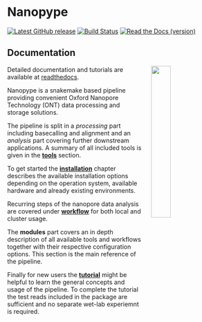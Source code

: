 # Nanopype

[![Latest GitHub release](https://img.shields.io/github/release/giesselmann/nanopype.svg)](https://github.com/giesselmann/nanopype/releases/latest) [![Build Status](https://travis-ci.org/giesselmann/nanopype.svg?branch=master)](https://travis-ci.org/giesselmann/nanopype) [![Read the Docs (version)](https://img.shields.io/readthedocs/nanopype/latest.svg)](https://nanopype.readthedocs.io/en/latest/)

## Documentation

<img align="right" src="https://github.com/giesselmann/nanopype/blob/master/docs/images/workflow.png" width="30%" hspace="20">

Detailed documentation and tutorials are available at [readthedocs](https://nanopype.readthedocs.io/en/latest/).

Nanopype is a snakemake based pipeline providing convenient Oxford Nanopore Technology (ONT) data processing and storage solutions.

The pipeline is split in a *processing* part including basecalling and alignment and an *analysis* part covering further downstream applications.
A summary of all included tools is given in the **[tools](https://nanopype.readthedocs.io/en/latest/tools/)** section.

To get started the **[installation](https://nanopype.readthedocs.io/en/latest/installation/prerequisites/)** chapter describes the available installation options depending on the operation system, available hardware and already existing environments.

Recurring steps of the nanopore data analysis are covered under **[workflow](https://nanopype.readthedocs.io/en/latest/usage/general/)** for both local and cluster usage.

The **modules** part covers an in depth description of all available tools and workflows together with their respective configuration options. This section is the main reference of the pipeline.

Finally for new users the **[tutorial](https://nanopype.readthedocs.io/en/latest/examples/intro/)** might be helpful to learn the general concepts and usage of the pipeline. To complete the tutorial the test reads included in the package are sufficient and no separate wet-lab experiemnt is required.
